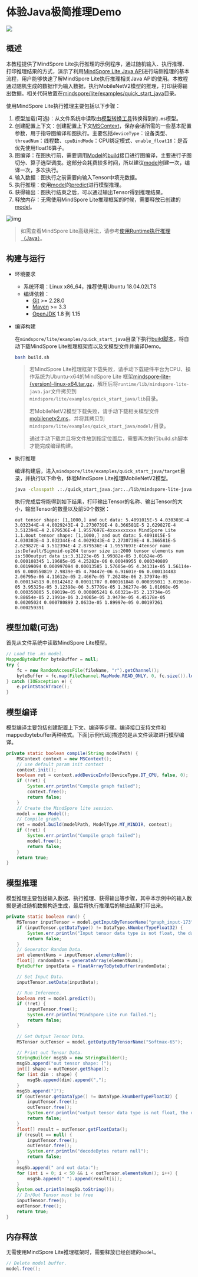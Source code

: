 # 体验Java极简推理Demo

<a href="https://gitee.com/mindspore/docs/blob/master/docs/lite/docs/source_zh_cn/quick_start/quick_start_java.md" target="_blank"><img src="https://mindspore-website.obs.cn-north-4.myhuaweicloud.com/website-images/master/resource/_static/logo_source.png"></a>

## 概述

本教程提供了MindSpore Lite执行推理的示例程序，通过随机输入、执行推理、打印推理结果的方式，演示了利用[MindSpore Lite Java API](https://www.mindspore.cn/lite/api/zh-CN/master/index.html)进行端侧推理的基本流程，用户能够快速了解MindSpore Lite执行推理相关Java API的使用。本教程通过随机生成的数据作为输入数据，执行MobileNetV2模型的推理，打印获得输出数据。相关代码放置在[mindspore/lite/examples/quick_start_java](https://gitee.com/mindspore/mindspore/tree/master/mindspore/lite/examples/quick_start_java)目录。

使用MindSpore Lite执行推理主要包括以下步骤：

1. 模型加载(可选)：从文件系统中读取由[模型转换工具](https://www.mindspore.cn/lite/docs/zh-CN/master/use/converter_tool.html)转换得到的`.ms`模型。
2. 创建配置上下文：创建配置上下文[MSContext](https://www.mindspore.cn/lite/api/zh-CN/master/api_java/mscontext.html#mscontext)，保存会话所需的一些基本配置参数，用于指导图编译和图执行。主要包括`deviceType`：设备类型、`threadNum`：线程数、`cpuBindMode`：CPU绑定模式、`enable_float16`：是否优先使用float16算子。
3. 图编译：在图执行前，需要调用[Model](https://www.mindspore.cn/lite/api/zh-CN/master/api_java/model.html#model)的[build](https://www.mindspore.cn/lite/api/zh-CN/master/api_java/model.html#build)接口进行图编译，主要进行子图切分、算子选型调度。这部分会耗费较多时间，所以建议[model](https://www.mindspore.cn/lite/api/zh-CN/master/api_java/model.html#model)创建一次，编译一次，多次执行。
4. 输入数据：图执行之前需要向输入Tensor中填充数据。
5. 执行推理：使用[model](https://www.mindspore.cn/lite/api/zh-CN/master/api_java/model.html#model)的[predict](https://www.mindspore.cn/lite/api/zh-CN/master/api_java/model.html#predict)进行模型推理。
6. 获得输出：图执行结束之后，可以通过输出Tensor得到推理结果。
7. 释放内存：无需使用MindSpore Lite推理框架的时候，需要释放已创建的[model](https://www.mindspore.cn/lite/api/zh-CN/master/api_java/model.html#model)。

![img](../images/lite_runtime.png)

> 如需查看MindSpore Lite高级用法，请参考[使用Runtime执行推理（Java）](https://www.mindspore.cn/lite/docs/zh-CN/master/use/runtime_java.html)。

## 构建与运行

- 环境要求
    - 系统环境：Linux x86_64，推荐使用Ubuntu 18.04.02LTS
    - 编译依赖：
        - [Git](https://git-scm.com/downloads) >= 2.28.0
        - [Maven](https://maven.apache.org/download.cgi) >= 3.3
        - [OpenJDK](https://openjdk.java.net/install/) 1.8 到 1.15

- 编译构建

  在`mindspore/lite/examples/quick_start_java`目录下执行[build脚本](https://gitee.com/mindspore/mindspore/blob/master/mindspore/lite/examples/quick_start_java/build.sh)，将自动下载MindSpore Lite推理框架库以及文模型文件并编译Demo。

  ```bash
  bash build.sh
  ```

  > 若MindSpore Lite推理框架下载失败，请手动下载硬件平台为CPU、操作系统为Ubuntu-x64的MindSpore Lite 框架[mindspore-lite-{version}-linux-x64.tar.gz](https://www.mindspore.cn/lite/docs/zh-CN/master/use/downloads.html)，解压后将`runtime/lib/mindspore-lite-java.jar`文件拷贝到`mindspore/lite/examples/quick_start_java/lib`目录。
  >
  > 若MobileNetV2模型下载失败，请手动下载相关模型文件[mobilenetv2.ms](https://download.mindspore.cn/model_zoo/official/lite/quick_start/mobilenetv2.ms)，并将其拷贝到`mindspore/lite/examples/quick_start_java/model/`目录。
  >
  > 通过手动下载并且将文件放到指定位置后，需要再次执行build.sh脚本才能完成编译构建。

- 执行推理

  编译构建后，进入`mindspore/lite/examples/quick_start_java/target`目录，并执行以下命令，体验MindSpore Lite推理MobileNetV2模型。

  ```bash
  java -classpath .:./quick_start_java.jar:../lib/mindspore-lite-java.jar  com.mindspore.lite.demo.Main ../model/mobilenetv2.ms
  ```

  执行完成后将能得到如下结果，打印输出Tensor的名称、输出Tensor的大小，输出Tensor的数量以及前50个数据：

  ```text
  out tensor shape: [1,1000,] and out data: 5.4091015E-5 4.030303E-4 3.032344E-4 4.0029243E-4 2.2730739E-4 8.366581E-5 2.629827E-4 3.512394E-4 2.879536E-4 1.9557697E-4xxxxxxxxxx MindSpore Lite 1.1.0out tensor shape: [1,1000,] and out data: 5.4091015E-5 4.030303E-4 3.032344E-4 4.0029243E-4 2.2730739E-4 8.366581E-5 2.629827E-4 3.512394E-4 2.879536E-4 1.9557697E-4tensor name is:Default/Sigmoid-op204 tensor size is:2000 tensor elements num is:500output data is:3.31223e-05 1.99382e-05 3.01624e-05 0.000108345 1.19685e-05 4.25282e-06 0.00049955 0.000340809 0.00199094 0.000997094 0.00013585 1.57605e-05 4.34131e-05 1.56114e-05 0.000550819 2.9839e-05 4.70447e-06 6.91601e-06 0.000134483 2.06795e-06 4.11612e-05 2.4667e-05 7.26248e-06 2.37974e-05 0.000134513 0.00142482 0.00011707 0.000161848 0.000395011 3.01961e-05 3.95325e-05 3.12398e-06 3.57709e-05 1.36277e-06 1.01068e-05 0.000350805 5.09019e-05 0.000805241 6.60321e-05 2.13734e-05 9.88654e-05 2.1991e-06 3.24065e-05 3.9479e-05 4.45178e-05 0.00205024 0.000780899 2.0633e-05 1.89997e-05 0.00197261 0.000259391
  ```

## 模型加载(可选)

首先从文件系统中读取MindSpore Lite模型。

```java
// Load the .ms model.
MappedByteBuffer byteBuffer = null;
try {
    fc = new RandomAccessFile(fileName, "r").getChannel();
    byteBuffer = fc.map(FileChannel.MapMode.READ_ONLY, 0, fc.size()).load();
} catch (IOException e) {
    e.printStackTrace();
}
```

## 模型编译

模型编译主要包括创建配置上下文、编译等步骤。编译接口支持文件和mappedbytebuffer两种格式。下面[示例代码]描述的是从文件读取进行模型编译。

```java
private static boolean compile(String modelPath) {
    MSContext context = new MSContext();
    // use default param init context
    context.init();
    boolean ret = context.addDeviceInfo(DeviceType.DT_CPU, false, 0);
    if (!ret) {
        System.err.println("Compile graph failed");
        context.free();
        return false;
    }
    // Create the MindSpore lite session.
    model = new Model();
    // Compile graph.
    ret = model.build(modelPath, ModelType.MT_MINDIR, context);
    if (!ret) {
        System.err.println("Compile graph failed");
        model.free();
        return false;
    }
    return true;
}
```

## 模型推理

模型推理主要包括输入数据、执行推理、获得输出等步骤，其中本示例中的输入数据是通过随机数据构造生成，最后将执行推理后的输出结果打印出来。

```java
private static boolean run() {
    MSTensor inputTensor = model.getInputByTensorName("graph_input-173");
    if (inputTensor.getDataType() != DataType.kNumberTypeFloat32) {
        System.err.println("Input tensor data type is not float, the data type is " + inputTensor.getDataType());
        return false;
    }
    // Generator Random Data.
    int elementNums = inputTensor.elementsNum();
    float[] randomData = generateArray(elementNums);
    ByteBuffer inputData = floatArrayToByteBuffer(randomData);

    // Set Input Data.
    inputTensor.setData(inputData);

    // Run Inference.
    boolean ret = model.predict();
    if (!ret) {
        inputTensor.free();
        System.err.println("MindSpore Lite run failed.");
        return false;
    }

    // Get Output Tensor Data.
    MSTensor outTensor = model.getOutputByTensorName("Softmax-65");

    // Print out Tensor Data.
    StringBuilder msgSb = new StringBuilder();
    msgSb.append("out tensor shape: [");
    int[] shape = outTensor.getShape();
    for (int dim : shape) {
        msgSb.append(dim).append(",");
    }
    msgSb.append("]");
    if (outTensor.getDataType() != DataType.kNumberTypeFloat32) {
        inputTensor.free();
        outTensor.free();
        System.err.println("output tensor data type is not float, the data type is " + outTensor.getDataType());
        return false;
    }
    float[] result = outTensor.getFloatData();
    if (result == null) {
        inputTensor.free();
        outTensor.free();
        System.err.println("decodeBytes return null");
        return false;
    }
    msgSb.append(" and out data:");
    for (int i = 0; i < 50 && i < outTensor.elementsNum(); i++) {
        msgSb.append(" ").append(result[i]);
    }
    System.out.println(msgSb.toString());
    // In/Out Tensor must be free
    inputTensor.free();
    outTensor.free();
    return true;
}
```

## 内存释放

无需使用MindSpore Lite推理框架时，需要释放已经创建的`model`。

```java
// Delete model buffer.
model.free();
```
